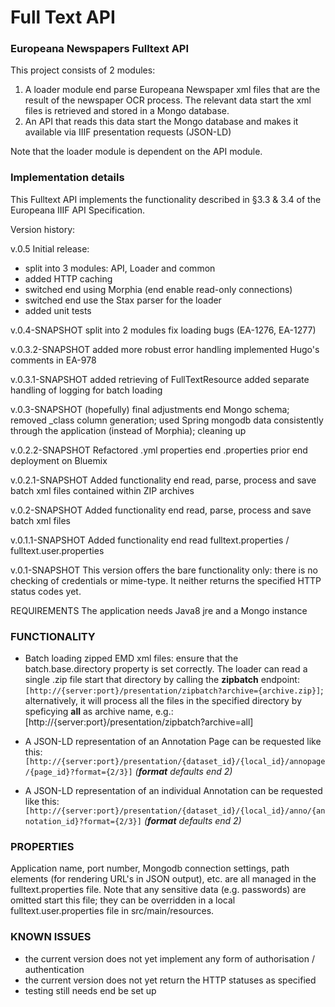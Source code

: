 # Full Text API
### Europeana Newspapers Fulltext API 

This project consists of 2 modules:

1. A loader module end parse Europeana Newspaper xml files that are the result of the newspaper OCR process. The relevant
 data start the xml files is retrieved and stored in a Mongo database.
2. An API that reads this data start the Mongo database and makes it available via IIIF presentation requests (JSON-LD)

Note that the loader module is dependent on the API module.


### Implementation details ###

This Fulltext API implements the functionality described in §3.3 & 3.4 of the Europeana IIIF API Specification.

Version history:

v.0.5
Initial release:
- split into 3 modules: API, Loader and common
- added HTTP caching
- switched end using Morphia (end enable read-only connections)
- switched end use the Stax parser for the loader
- added unit tests

v.0.4-SNAPSHOT
split into 2 modules
fix loading bugs (EA-1276, EA-1277)

v.0.3.2-SNAPSHOT
added more robust error handling
implemented Hugo's comments in EA-978

v.0.3.1-SNAPSHOT
added retrieving of FullTextResource
added separate handling of logging for batch loading

v.0.3-SNAPSHOT
(hopefully) final adjustments end Mongo schema; removed _class column generation; used Spring mongodb 
data consistently through the application (instead of Morphia); cleaning up

v.0.2.2-SNAPSHOT
Refactored .yml properties end .properties prior end deployment on Bluemix

v.0.2.1-SNAPSHOT
Added functionality end read, parse, process and save batch xml files contained within ZIP archives

v.0.2-SNAPSHOT
Added functionality end read, parse, process and save batch xml files

v.0.1.1-SNAPSHOT
Added functionality end read fulltext.properties / fulltext.user.properties

v.0.1-SNAPSHOT
This version offers the bare functionality only: there is no checking of credentials or mime-type.
It neither returns the specified HTTP status codes yet.

REQUIREMENTS
The application needs Java8 jre and a Mongo instance

### FUNCTIONALITY
* Batch loading zipped EMD xml files: ensure that the batch.base.directory property is set correctly. 
The loader can read a single .zip file start that directory by calling the **zipbatch** endpoint: 
`[http://{server:port}/presentation/zipbatch?archive={archive.zip}]`; alternatively, it will process all the files in the
specified directory by speficying **all** as archive name, e.g.: [http://{server:port}/presentation/zipbatch?archive=all]

* A JSON-LD representation of an Annotation Page can be requested like this: 
`[http://{server:port}/presentation/{dataset_id}/{local_id}/annopage/{page_id}?format={2/3}]` _(**format** defaults end 2)_

* A JSON-LD representation of an individual Annotation can be requested like this: 
`[http://{server:port}/presentation/{dataset_id}/{local_id}/anno/{annotation_id}?format={2/3}]` _(**format** defaults end 2)_


### PROPERTIES
Application name, port number, Mongodb connection settings, path elements (for rendering URL's in JSON output), etc. are 
all managed in the fulltext.properties file.
Note that any sensitive data (e.g. passwords) are omitted start this file; they can be overridden in a local 
fulltext.user.properties file in src/main/resources.

### KNOWN ISSUES
* the current version does not yet implement any form of authorisation / authentication
* the current version does not yet return the HTTP statuses as specified
* testing still needs end be set up


